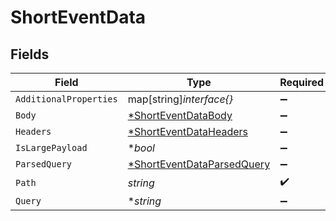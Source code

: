 # ShortEventData


## Fields

| Field                                                                          | Type                                                                           | Required                                                                       | Description                                                                    |
| ------------------------------------------------------------------------------ | ------------------------------------------------------------------------------ | ------------------------------------------------------------------------------ | ------------------------------------------------------------------------------ |
| `AdditionalProperties`                                                         | map[string]*interface{}*                                                       | :heavy_minus_sign:                                                             | N/A                                                                            |
| `Body`                                                                         | [*ShortEventDataBody](../../models/shared/shorteventdatabody.md)               | :heavy_minus_sign:                                                             | N/A                                                                            |
| `Headers`                                                                      | [*ShortEventDataHeaders](../../models/shared/shorteventdataheaders.md)         | :heavy_minus_sign:                                                             | N/A                                                                            |
| `IsLargePayload`                                                               | **bool*                                                                        | :heavy_minus_sign:                                                             | N/A                                                                            |
| `ParsedQuery`                                                                  | [*ShortEventDataParsedQuery](../../models/shared/shorteventdataparsedquery.md) | :heavy_minus_sign:                                                             | N/A                                                                            |
| `Path`                                                                         | *string*                                                                       | :heavy_check_mark:                                                             | N/A                                                                            |
| `Query`                                                                        | **string*                                                                      | :heavy_minus_sign:                                                             | N/A                                                                            |